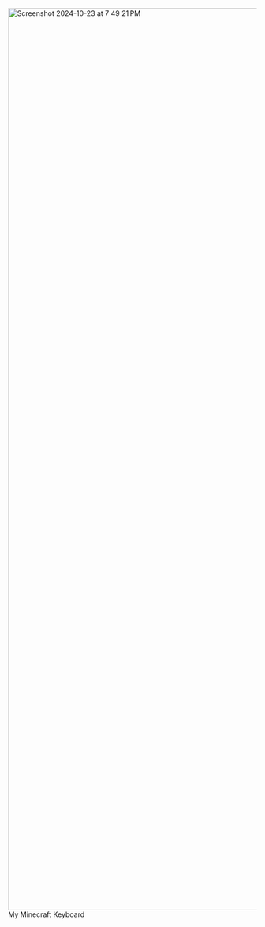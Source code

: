 <img width="1831" alt="Screenshot 2024-10-23 at 7 49 21 PM" src="https://github.com/user-attachments/assets/9f84f33c-4844-4bfc-9b18-93150db9b78b">
My Minecraft Keyboard
